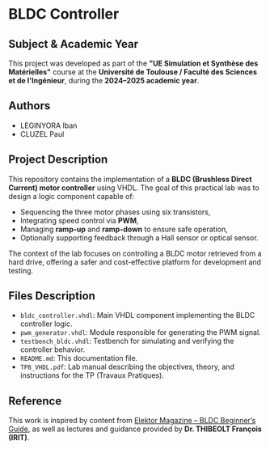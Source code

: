 # BLDC Controller

## Subject & Academic Year

This project was developed as part of the **"UE Simulation et Synthèse des Matérielles"** course at the **Université de Toulouse / Faculté des Sciences et de l'Ingénieur**, during the **2024–2025 academic year**.

## Authors

* LEGINYORA Iban
* CLUZEL Paul

## Project Description

This repository contains the implementation of a **BLDC (Brushless Direct Current) motor controller** using VHDL. The goal of this practical lab was to design a logic component capable of:

* Sequencing the three motor phases using six transistors,
* Integrating speed control via **PWM**,
* Managing **ramp-up** and **ramp-down** to ensure safe operation,
* Optionally supporting feedback through a Hall sensor or optical sensor.

The context of the lab focuses on controlling a BLDC motor retrieved from a hard drive, offering a safer and cost-effective platform for development and testing.

## Files Description

* `bldc_controller.vhdl`: Main VHDL component implementing the BLDC controller logic.
* `pwm_generator.vhdl`: Module responsible for generating the PWM signal.
* `testbench_bldc.vhdl`: Testbench for simulating and verifying the controller behavior.
* `README.md`: This documentation file.
* `TP8_VHDL.pdf`: Lab manual describing the objectives, theory, and instructions for the TP (Travaux Pratiques).

## Reference

This work is inspired by content from [Elektor Magazine – BLDC Beginner’s Guide](https://www.elektormagazine.fr/articles/contr%C3%B4le-des-moteurs-bldc-guide-du-d%C3%A9butant), as well as lectures and guidance provided by **Dr. THIBEOLT François (IRIT)**.

